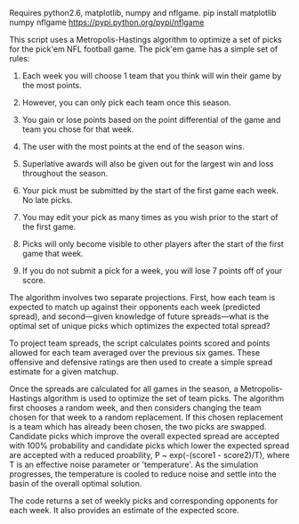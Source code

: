 Requires python2.6, matplotlib, numpy and nflgame.
pip install matplotlib numpy nflgame
https://pypi.python.org/pypi/nflgame

This script uses a Metropolis-Hastings algorithm to optimize a set of picks for the pick'em NFL football game.
The pick'em game has a simple set of rules:

  1) Each week you will choose 1 team that you think will win their game by the most points.
  
  2) However, you can only pick each team once this season.

  3) You gain or lose points based on the point differential of the game and team you chose for that week.

  4) The user with the most points at the end of the season wins.

  5) Superlative awards will also be given out for the largest win and loss throughout the season.

  6) Your pick must be submitted by the start of the first game each week. No late picks.

  7) You may edit your pick as many times as you wish prior to the start of the first game.

  8) Picks will only become visible to other players after the start of the first game that week.

  9) If you do not submit a pick for a week, you will lose 7 points off of your score.

The algorithm involves two separate projections. First, how each team is expected to match up against their opponents each week (predicted spread), and second—given knowledge of future spreads—what is the optimal set of unique picks which optimizes the expected total spread?

To project team spreads, the script calculates points scored and points allowed for each team averaged over the previous six games. These offensive and defensive ratings are then used to create a simple spread estimate for a given matchup.

Once the spreads are calculated for all games in the season, a Metropolis-Hastings algorithm is used to optimize the set of team picks. The algorithm first chooses a random week, and then considers changing the team chosen for that week to a random replacement. If this chosen replacement is a team which has already been chosen, the two picks are swapped. Candidate picks which improve the overall expected spread are accepted with 100% probability and candidate picks which lower the expected spread are accepted with a reduced proability, P ~ exp(-(score1 - score2)/T), where T is an effective noise parameter or 'temperature'. As the simulation progresses, the temperature is cooled to reduce noise and settle into the basin of the overall optimal solution.

The code returns a set of weekly picks and corresponding opponents for each week. It also provides an estimate of the expected score.
